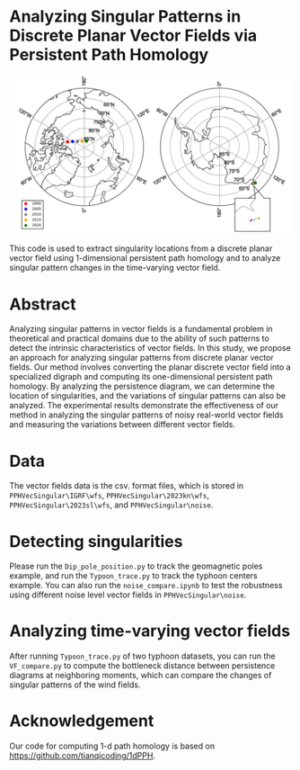 # Analyzing Singular Patterns in Discrete Planar Vector Fields via Persistent Path Homology
![](https://github.com/AmatherCY/PPHVecSingular/blob/main/magfield.png)

This code is used to extract singularity locations from a discrete planar vector field using 1-dimensional persistent path homology and to analyze singular pattern changes in the time-varying vector field.
# Abstract

Analyzing singular patterns in vector fields is a fundamental problem in theoretical and practical domains due to the ability of such patterns to detect the intrinsic characteristics of vector fields. In this study, we propose an approach for analyzing singular patterns from discrete planar vector fields. Our method involves converting the planar discrete vector field into a specialized digraph and computing its one-dimensional persistent path homology. By analyzing the persistence diagram, we can determine the location of singularities, and the variations of singular patterns can also be analyzed. The experimental results demonstrate the effectiveness of our method in analyzing the singular patterns of noisy real-world vector fields and measuring the variations between different vector fields.

# Data

The vector fields data is the csv. format files, which is stored in `PPHVecSingular\IGRF\wfs`, `PPHVecSingular\2023kn\wfs`, `PPHVecSingular\2023sl\wfs`, and `PPHVecSingular\noise`.

# Detecting singularities
Please run the `Dip_pole_position.py` to track the geomagnetic poles example, and run the `Typoon_trace.py` to track the typhoon centers example.
You can also run the `noise_compare.ipynb` to test the robustness using different noise level vector fields in `PPHVecSingular\noise`.

# Analyzing time-varying vector fields
After running `Typoon_trace.py` of two typhoon datasets, you can run the `VF_compare.py` to compute the bottleneck distance between persistence diagrams at neighboring moments, which can compare the changes of singular patterns of the wind fields.

# Acknowledgement
Our code for computing 1-d path homology is based on https://github.com/tianqicoding/1dPPH.
